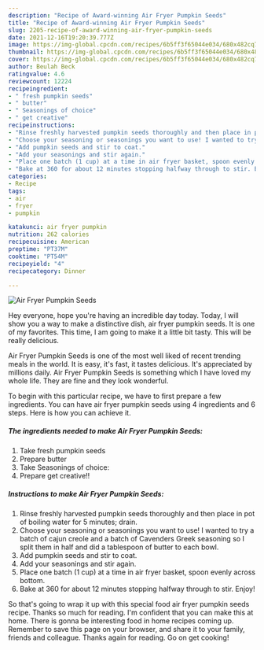 ```yaml
---
description: "Recipe of Award-winning Air Fryer Pumpkin Seeds"
title: "Recipe of Award-winning Air Fryer Pumpkin Seeds"
slug: 2205-recipe-of-award-winning-air-fryer-pumpkin-seeds
date: 2021-12-16T19:20:39.777Z
image: https://img-global.cpcdn.com/recipes/6b5ff3f65044e034/680x482cq70/air-fryer-pumpkin-seeds-recipe-main-photo.jpg
thumbnail: https://img-global.cpcdn.com/recipes/6b5ff3f65044e034/680x482cq70/air-fryer-pumpkin-seeds-recipe-main-photo.jpg
cover: https://img-global.cpcdn.com/recipes/6b5ff3f65044e034/680x482cq70/air-fryer-pumpkin-seeds-recipe-main-photo.jpg
author: Beulah Beck
ratingvalue: 4.6
reviewcount: 12224
recipeingredient:
- " fresh pumpkin seeds"
- " butter"
- " Seasonings of choice"
- " get creative"
recipeinstructions:
- "Rinse freshly harvested pumpkin seeds thoroughly and then place in pot of boiling water for 5 minutes; drain."
- "Choose your seasoning or seasonings you want to use! I wanted to try a batch of cajun creole and a batch of Cavenders Greek seasoning so I split them in half and did a tablespoon of butter to each bowl."
- "Add pumpkin seeds and stir to coat."
- "Add your seasonings and stir again."
- "Place one batch (1 cup) at a time in air fryer basket, spoon evenly across bottom."
- "Bake at 360 for about 12 minutes stopping halfway through to stir. Enjoy!"
categories:
- Recipe
tags:
- air
- fryer
- pumpkin

katakunci: air fryer pumpkin 
nutrition: 262 calories
recipecuisine: American
preptime: "PT37M"
cooktime: "PT54M"
recipeyield: "4"
recipecategory: Dinner

---
```



![Air Fryer Pumpkin Seeds](https://img-global.cpcdn.com/recipes/6b5ff3f65044e034/680x482cq70/air-fryer-pumpkin-seeds-recipe-main-photo.jpg)

Hey everyone, hope you're having an incredible day today. Today, I will show you a way to make a distinctive dish, air fryer pumpkin seeds. It is one of my favorites. This time, I am going to make it a little bit tasty. This will be really delicious.



Air Fryer Pumpkin Seeds is one of the most well liked of recent trending meals in the world. It is easy, it's fast, it tastes delicious. It's appreciated by millions daily. Air Fryer Pumpkin Seeds is something which I have loved my whole life. They are fine and they look wonderful.


To begin with this particular recipe, we have to first prepare a few ingredients. You can have air fryer pumpkin seeds using 4 ingredients and 6 steps. Here is how you can achieve it.

<!--inarticleads1-->

##### The ingredients needed to make Air Fryer Pumpkin Seeds:

1. Take  fresh pumpkin seeds
1. Prepare  butter
1. Take  Seasonings of choice:
1. Prepare  get creative!!




<!--inarticleads2-->

##### Instructions to make Air Fryer Pumpkin Seeds:

1. Rinse freshly harvested pumpkin seeds thoroughly and then place in pot of boiling water for 5 minutes; drain.
1. Choose your seasoning or seasonings you want to use! I wanted to try a batch of cajun creole and a batch of Cavenders Greek seasoning so I split them in half and did a tablespoon of butter to each bowl.
1. Add pumpkin seeds and stir to coat.
1. Add your seasonings and stir again.
1. Place one batch (1 cup) at a time in air fryer basket, spoon evenly across bottom.
1. Bake at 360 for about 12 minutes stopping halfway through to stir. Enjoy!




So that's going to wrap it up with this special food air fryer pumpkin seeds recipe. Thanks so much for reading. I'm confident that you can make this at home. There is gonna be interesting food in home recipes coming up. Remember to save this page on your browser, and share it to your family, friends and colleague. Thanks again for reading. Go on get cooking!
